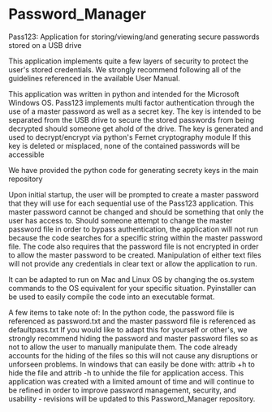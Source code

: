 # Password_Manager
Pass123: Application for storing/viewing/and generating secure passwords stored on a USB drive

This application implements quite a few layers of security to protect the user's stored credentials.
We strongly recommend following all of the guidelines referenced in the available User Manual.

This application was written in python and intended for the Microsoft Windows OS.
Pass123 implements multi factor authentication through the use of a master password as well as a secret key.
The key is intended to be separated from the USB drive to secure the stored passwords from being decrypted should someone get ahold of the drive.
The key is generated and used to decrypt/encrypt via python's Fernet cryptography module
If this key is deleted or misplaced, none of the contained passwords will be accessible

We have provided the python code for generating secrety keys in the main repository

Upon initial startup, the user will be prompted to create a master password that they will use for each sequential use of the Pass123 application.
This master password cannot be changed and should be something that only the user has access to. 
Should someone attempt to change the master password file in order to bypass authentication, the application will not run because the code searches for a specific string within the master password file. The code also requires that the password file is not encrypted in order to allow the master password to be created. Manipulation of either text files will not provide any credentials in clear text or allow the application to run.

It can be adapted to run on Mac and Linux OS by changing the os.system commands to the OS equivalent for your specific situation.
Pyinstaller can be used to easily compile the code into an executable format.

A few items to take note of:
In the python code, the password file is referenced as password.txt and the master password file is referenced as defaultpass.txt
If you would like to adapt this for yourself or other's, we strongly recommend hiding the password and master password files so as not to allow the user to manually manipulate them. The code already accounts for the hiding of the files so this will not cause any disruptions or unforseen problems. In windows that can easily be done with: attrib +h <filename> to hide the file and attrib -h <filename> to unhide the file for application access.
This application was created with a limited amount of time and will continue to be refined in order to improve password management, security, and usability - revisions will be updated to this Password_Manager repository.
  
 




